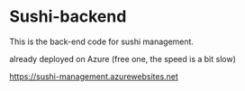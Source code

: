 # Sushi-backend
This is the back-end code for sushi management.

already deployed on Azure (free one, the speed is a bit slow)

https://sushi-management.azurewebsites.net
